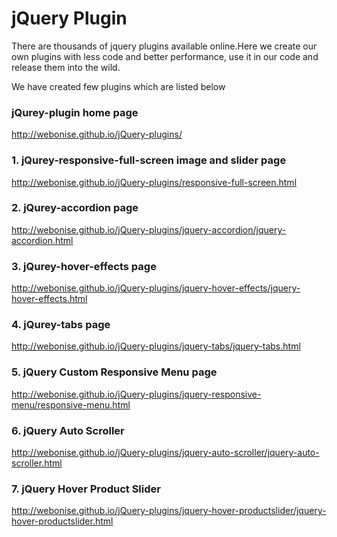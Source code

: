 # jQuery Plugin

  There are thousands of jquery plugins available online.Here we create our own plugins with less code and better performance, use it in our code and release them into the wild.

  We have created few plugins which are listed below


### jQurey-plugin home page

http://webonise.github.io/jQuery-plugins/

### 1. jQurey-responsive-full-screen image and slider page
http://webonise.github.io/jQuery-plugins/responsive-full-screen.html

### 2. jQurey-accordion page
http://webonise.github.io/jQuery-plugins/jquery-accordion/jquery-accordion.html

### 3. jQurey-hover-effects page
http://webonise.github.io/jQuery-plugins/jquery-hover-effects/jquery-hover-effects.html

### 4. jQurey-tabs page
http://webonise.github.io/jQuery-plugins/jquery-tabs/jquery-tabs.html

### 5. jQuery Custom Responsive Menu page
http://webonise.github.io/jQuery-plugins/jquery-responsive-menu/responsive-menu.html

### 6. jQuery Auto Scroller
http://webonise.github.io/jQuery-plugins/jquery-auto-scroller/jquery-auto-scroller.html

### 7. jQuery Hover Product Slider
http://webonise.github.io/jQuery-plugins/jquery-hover-productslider/jquery-hover-productslider.html
